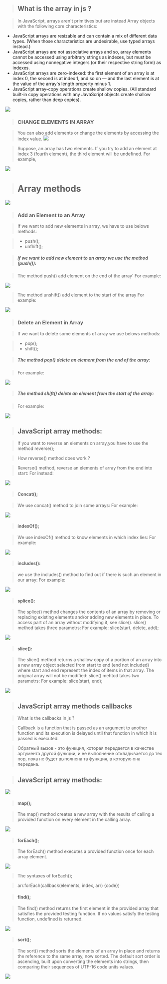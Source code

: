 >## What is the array in js ?

 >In JavaScript, arrays aren't primitives but are instead Array objects with the following core characteristics:

 * JavaScript arrays are resizable and can contain a mix of different data types. (When those characteristics are undesirable, use typed arrays instead.)
 * JavaScript arrays are not associative arrays and so, array elements cannot be accessed using arbitrary strings as indexes, but must be accessed using nonnegative integers (or their respective string form) as indexes.
 * JavaScript arrays are zero-indexed: the first element of an array is at index 0, the second is at index 1, and so on — and the last element is at the value of the array's length property minus 1.
 * JavaScript array-copy operations create shallow copies. (All standard built-in copy operations  with    any JavaScript objects create shallow copies, rather than deep copies).

![](/images/865.jpg)

>### CHANGE ELEMENTS IN ARRAY 

 >You can also add elements or change the elements by accessing the index 
 value. 
 ![](/images/Screenshot_1.png)

>Suppose, an array has two elements. If you try to add an element at index 3 
(fourth element), the third element will be undefined. For example,
 
 ![](/images/Screenshot_2.png)



># Array methods
 
![](/images/Screenshot_3.png)


>### Add an Element to an Array

 >If we want to add new elements in array, we have to use belows methods:

  > + push();
  > + unfhift();


>##### if we want to add new element to an array we use the method (push()):

 >The method push() add element on the end of the array'
> For example:

  ![](/images/Screenshot_4.png)

 >The method unshift() add element to the start of the array
>For example:

 ![](/images/Screenshot_5.png)


>### Delete an Element in Array

 >If we want to delete some elements of array we use belows methods:

  > + pop();
  > + shift();

>##### The method pop() delete an element from the end of the array:

 >For example:

  ![](/images/Screenshot_6.png)


 >##### The method shift() delete an element from the start of the array:

 >For example:

  ![](/images/Screenshot_7.png)


>## JavaScript array methods:

 >If you want to reverse an elements on array,you have to use the method reverse();

  >How reverse() method does work ?

   >Reverse() method, reverse an elements of array from the end into start:
   >For instead:

  ![](/images/Screenshot_8.png)


>#### Concat();

 >We use concat() method to join some arrays:
 >For example:

 ![](/images/Screenshot_9.png)


>#### indexOf();

 >We use indexOf() method to know elements in which index lies:
 >For example:

 ![](/images/Screenshot_10.png)


>#### includes():

 >we use the includes() method to find out if there is such an element in our array:
 >For example:

 ![](/images/Screenshot_11.png)


>#### splice():

 >The splice() method changes the contents of an array by removing or replacing existing elements and/or adding new elements in place. To access part of an array without modifying it, see slice().
 >slice() method takes three parametrs:
 >For example:    slice(start, delete, add);

  ![](/images/Screenshot_13.png)


>#### slice():

 >The slice() method returns a shallow copy of a portion of an array into a new array object selected from start to end (end not included) where start and end represent the index of items in that array. The original array will not be modified:
 >slice() mehtod takes two parametrs:
 >For example:  slice(start, end);

  ![](/images/Screenshot_12.png)


>## JavaScript array methods callbacks
 
>What is the callbacks in js ?
   
  >Callback is a function that is passed as an argument to another function and its execution is delayed until that function in which it is passed is executed.

  >Обратный вызов - это функция, которая передается в качестве аргумента другой функции, и ее выполнение откладывается до тех пор, пока не будет выполнена та функция, в которую она передана.


>## JavaScript array methods:

![](/images/Screenshot_16.png)

>#### map();
 
 >The map() method creates a new array with the results of calling a provided function on every element in the calling array.


![](/images/Screenshot_17.png)


>#### forEach();

 >The forEach() method executes a provided function once for each array element.

 ![](/images/Screenshot_18.png)
 
>The syntaxes of forEach();

 > arr.forEach(callback(elements, index, arr) {code})


>#### find();

 >The find() method returns the first element in the provided array that satisfies the provided testing function. If no values satisfy the testing function, undefined is returned.

 ![](/images/Screenshot_20.png)


>#### sort();

 >The sort() method sorts the elements of an array in place and returns the reference to the same array, now sorted. The default sort order is ascending, built upon converting the elements into strings, then comparing their sequences of UTF-16 code units values.

![](/images/Screenshot_21.png)